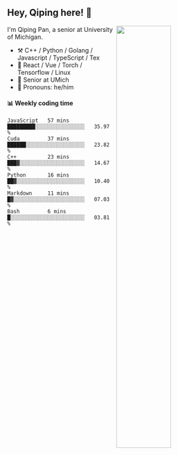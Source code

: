

## Hey, Qiping here! :wave:

[<img align="right" width="50%" src="https://github-readme-stats.vercel.app/api?username=ppppqp&theme=dark&show_icons=true">](https://metrics.lecoq.io/ppppqp?template=classic)


I'm Qiping Pan, a senior at University of Michigan.

-   :hammer_and_pick: C++ / Python / Golang / Javascript / TypeScript / Tex
-   :pencil: React / Vue / Torch / Tensorflow / Linux 
-   :seedling: Senior at UMich
-   :man: Pronouns: he/him



#### :bar_chart: Weekly coding time

<!--START_SECTION:waka-->

```text
JavaScript   57 mins         █████████░░░░░░░░░░░░░░░░   35.97 %
Cuda         37 mins         ██████░░░░░░░░░░░░░░░░░░░   23.82 %
C++          23 mins         ███▓░░░░░░░░░░░░░░░░░░░░░   14.67 %
Python       16 mins         ██▓░░░░░░░░░░░░░░░░░░░░░░   10.40 %
Markdown     11 mins         █▓░░░░░░░░░░░░░░░░░░░░░░░   07.03 %
Bash         6 mins          █░░░░░░░░░░░░░░░░░░░░░░░░   03.81 %
```

<!--END_SECTION:waka-->
